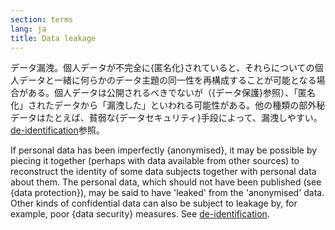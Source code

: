 ```yaml
---
section: terms
lang: ja
title: Data leakage
---
```


データ漏洩。個人データが不完全に{匿名化}されていると、それらについての個人データと一緒に何らかのデータ主題の同一性を再構成することが可能となる場合がある。個人データは公開されるべきでないが（{データ保護}参照）、「匿名化」されたデータから「漏洩した」といわれる可能性がある。他の種類の部外秘データはたとえば、貧弱な{データセキュリティ}手段によって、漏洩しやすい。[de-identification](/glossary/ja/terms/de-identification/)参照。

If personal data has been imperfectly {anonymised}, it may be possible by piecing it together (perhaps with data available from other sources) to reconstruct the identity of some data subjects together with personal data about them. The personal data, which should not have been published (see {data protection}), may be said to have 'leaked' from the 'anonymised' data. Other kinds of confidential data can also be subject to leakage by, for example, poor {data security} measures. See [de-identification](/glossary/en/terms/de-identification/).
